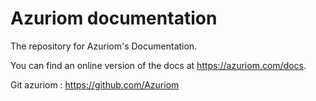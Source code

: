 # Azuriom documentation

The repository for Azuriom's Documentation.

You can find an online version of the docs at https://azuriom.com/docs.

Git azuriom : https://github.com/Azuriom
